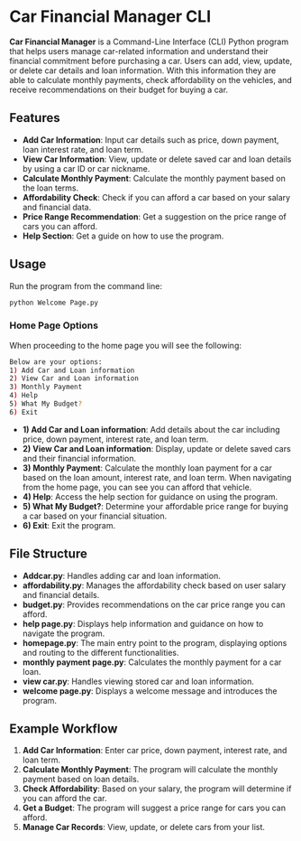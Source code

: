 # Car Financial Manager CLI

**Car Financial Manager** is a Command-Line Interface (CLI) Python program that helps users manage car-related information and understand their financial commitment before purchasing a car. Users can add, view, update, or delete car details and loan information. With this information they are able to calculate monthly payments, check affordability on the vehicles, and receive recommendations on their budget for buying a car.

## Features

- **Add Car Information**: Input car details such as price, down payment, loan interest rate, and loan term.
- **View Car Information**: View, update or delete saved car and loan details by using a car ID or car nickname.
- **Calculate Monthly Payment**: Calculate the monthly payment based on the loan terms.
- **Affordability Check**: Check if you can afford a car based on your salary and financial data.
- **Price Range Recommendation**: Get a suggestion on the price range of cars you can afford.
- **Help Section**: Get a guide on how to use the program.

## Usage

Run the program from the command line:

```bash
python Welcome Page.py
```

### Home Page Options

When proceeding to the home page you will see the following: 

```bash
Below are your options: 
1) Add Car and Loan information 
2) View Car and Loan information 
3) Monthly Payment 
4) Help 
5) What My Budget? 
6) Exit
```

- **1) Add Car and Loan information**: Add details about the car including price, down payment, interest rate, and loan term.
- **2) View Car and Loan information**: Display, update or delete saved cars and their financial information.
- **3) Monthly Payment**: Calculate the monthly loan payment for a car based on the loan amount, interest rate, and loan term. When navigating from the home page, you can see you can afford that vehicle.
- **4) Help**: Access the help section for guidance on using the program.
- **5) What My Budget?**: Determine your affordable price range for buying a car based on your financial situation.
- **6) Exit**: Exit the program.

## File Structure

- **Addcar.py**: Handles adding car and loan information.
- **affordability.py**: Manages the affordability check based on user salary and financial details.
- **budget.py**: Provides recommendations on the car price range you can afford.
- **help page.py**: Displays help information and guidance on how to navigate the program.
- **homepage.py**: The main entry point to the program, displaying options and routing to the different functionalities.
- **monthly payment page.py**: Calculates the monthly payment for a car loan.
- **view car.py**: Handles viewing stored car and loan information.
- **welcome page.py**: Displays a welcome message and introduces the program.

## Example Workflow

1. **Add Car Information**: Enter car price, down payment, interest rate, and loan term.
2. **Calculate Monthly Payment**: The program will calculate the monthly payment based on loan details.
3. **Check Affordability**: Based on your salary, the program will determine if you can afford the car.
4. **Get a Budget**: The program will suggest a price range for cars you can afford.
5. **Manage Car Records**: View, update, or delete cars from your list.

